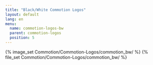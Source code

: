 ```yaml
---
title: "Black/White Commotion Logos"
layout: default
lang: en
menu:
  name: commotion-logos-bw
  parent: commotion-logos
  position: 5
---
```

{% image_set Commotion/Commotion-Logos/commotion_bw/ %}
{% file_set Commotion/Commotion-Logos/commotion_bw/ %}

